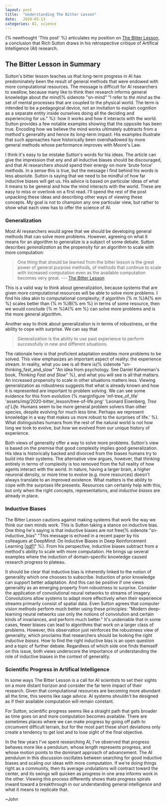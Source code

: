 ```yaml
---
layout: post
title:  "Understanding The Bitter Lesson"
date:   2020-03-13 
categories: AI, science
---
```

{% newthought 'This post' %} articulates my position on [The Bitter Lesson](http://www.incompleteideas.net/IncIdeas/BitterLesson.html), a conclusion that Rich Sutton draws in his retrospective critique of Artifical Intelligence (AI) research. 
<!--more--> 

## The Bitter Lesson in Summary
Sutton's bitter lesson teaches us that long-term progress in AI has predominately been the result of general methods that were endowed with more computational resources. The message is difficult for AI researchers to swallow, because many like to think their research informs general knowledge about *the mind*{% sidenote "sn-mind" "I refer to *the mind* as the set of mental processes that are coupled to the physical world. The term is intended to be a pedagogical device, not an invitation to explain cognition as a separate entity inside ourselves doing all the deciding and experiencing for us." %}: how it works and how it interacts with the world. Sutton provides a few notable examples showing that the opposite has been true. Encoding how we believe the mind works ultimately subtracts from a method's generality and hence its long-term impact. His examples illustrate that such approaches have historically been overshadowed by more general methods whose performance improves with Moore's Law. 

I think it's easy to be mistake Sutton's words for his ideas. The article can give the impression that any and all inductive biases should be discouraged, and that AI researchers should spend their energy on more 'brute force' methods. In a sense this is true, but the message I find behind his words is less absolute. Sutton is saying that we need to be mindful of how far inductive biases will get us. His advice is based on particular ideas of what it means to be general and how the mind interacts with the world. These are easy to miss or overlook on a first read. I'll spend the rest of the post unpacking these ideas and describing other ways of viewing these concepts. My goal is not to champion any one particular view, but rather to show what each view has to offer the science of AI. 

### Generalization
Most AI researchers would agree that we should be developing general methods that can solve more problems. However, agreeing on what it means for an algorithm to generalize is a subject of some debate. Sutton describes *generalization* as the propensity for an algorithm to scale with more computation: 

> One thing that should be learned from the bitter lesson is the great power of general purpose methods, of methods that continue to scale with increased computation even as the available computation becomes very great. ---  [The Bitter Lesson](http://www.incompleteideas.net/IncIdeas/BitterLesson.html)

This is a valid way to think about generalization, because systems that are given more computational resources will be able to solve more problems. I find his idea akin to computational complexity; if algorithm {% m %}A{% em %} scales better than {% m %}B{% em %}  in terms of some resource, then we would conclude {% m %}A{% em %} can solve more problems and is the more general algorithm.

Another way to think about generalization is in terms of robustness, or the ability to cope with surprise. We can say that 
>Generalization is the ability to use past experience to perform successfully in new and different situations.

The rationale here is that proficient adaptation enables more problems to be solved. This view emphasizes an important aspect of reality: the experience stream. In reality, what you see is all there is{% sidenote "sn-thinking_fast_and_slow" "An idea from psychology. See Daniel Kahneman's book, *Thinking Fast and Slow*" %}, and what you will see is all that matters. An increased propensity to scale in other situations matters less. Viewing generalization as robustness suggests that what is already known and how it is represented are important to problem solving. We can see some evidence for this from evolution {%  marginfigure  'mf-tree_of_life'  'assets/img/2020-bitter_lesson/tree-of-life.png'  'Leonard Eisenberg, *Tree of Life.* Humans seem to be more general problem solvers than other species, despite evolving for much less time. Perhaps we represent knowledge in a way that makes us more robust to the surprises of life.'  %}. What distinguishes humans from the rest of the natural world is not how long we took to evolve, but *how* we evolved from our unique history of experience. 

Both views of generality offer a way to solve more problems. Sutton's view is based on the premise that good complexity implies good generalization. His idea is historically backed and divorced from the biases humans try to build into their systems. The alternative view argues, however, that thinking entirely in terms of complexity is too removed from the full reality of how agents interact with the world.  In nature, having a larger brain, a higher neuronal density, or more time to evolve (e.g. more resources) doesn't always translate to an improved existence. What matters is the ability to cope with the surprises life presents. Resources can certainly help with this, but only when the right concepts, representations, and *inductive biases* are already in place.
  
### Inductive Biases
The Bitter Lesson cautions against making systems that work the way we think our own minds work. This is Sutton taking a stance on inductive bias. One thing he's saying is that inductive biases are not free{% sidenote "sn-inductive_bias" "This message is echoed in a recent paper  by his colleagues at DeepMind: On Inductive Biases in Deep Reinforcement Learning [[pdf]](https://arxiv.org/abs/1907.02908)" %}. From his perspective, inductive biases subtract from a method's ability to scale with more computation. He brings up several examples where the induction of domain-specific knowledge caused research progress to plateau. 

It should be clear that inductive bias is inherently linked to the notion of generality which one chooses to subscribe. Induction of prior knowledge can support better adaptation. And this can be positive if one views generality as an emerging property from robustness to surprise. Consider the application of convolutional neural networks to streams of imagery. Convolutions allow systems to adapt more effectively when their experience streams primarily consist of spatial data. Even Sutton agrees that computer vision methods perform much better using these principles: "Modern deep-learning neural networks use only the notions of convolution and certain kinds of invariances, and perform much better." It's undeniable that in some cases, fewer biases can lead to algorithms that work on a larger class of problems. However, this observation just reinforces the robustness view of generality, which proclaims that researchers should be looking the *right inductive biases.* How to find the right inductive bias is an open question and a topic of further debate. Regardless of which side one finds themself on this issue, both views underscore the importance of understanding the role of inductive biases in the context of generality. 

### Scientific Progress in Artifical Intelligence
In some ways The Bitter Lesson is a call for AI scientists to set their sights on a more distant horizon and consider the far term impact of their research. Given that computational resources are becoming more abundant all the time, this seems like sage advice. AI systems shouldn't be designed as if their available computation will remain constant. 

For Sutton, scientific progress seems like a straight path that gets broader as time goes on and more computation becomes available. There are sometimes places where we can make progress by going off path to circumvent difficult terrain, but for the most part these short deviations only create a tendency to get lost and to lose sight of the final objective. 

In the few years I've spent researching AI, I've observed that progress behaves more like a pendulum, whose length represents progress, and whose motion points to the dominant approach of advancement. The AI pendulum in this discussion oscillates between searching for good inductive biases and scaling our ideas with more computation. If we're doing things right as a community, then its average undulations will contract toward the center, and its swings will quicken as progress in one area informs work in the other. Viewing this process differently shows thats progress spirals inward toward a breakthrough in our understanding general intelligence and what it means to replicate that.   

~John 
